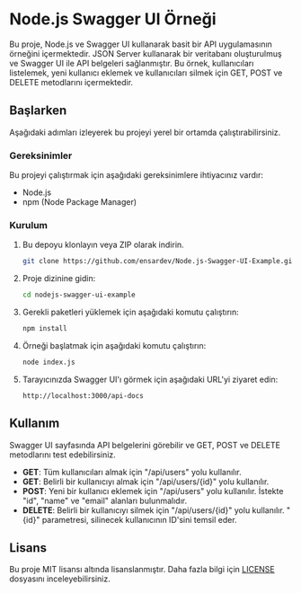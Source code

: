# Node.js Swagger UI Örneği
Bu proje, Node.js ve Swagger UI kullanarak basit bir API uygulamasının örneğini içermektedir. JSON Server kullanarak bir veritabanı oluşturulmuş ve Swagger UI ile API belgeleri sağlanmıştır. Bu örnek, kullanıcıları listelemek, yeni kullanıcı eklemek ve kullanıcıları silmek için GET, POST ve DELETE metodlarını içermektedir.

## Başlarken
Aşağıdaki adımları izleyerek bu projeyi yerel bir ortamda çalıştırabilirsiniz.

### Gereksinimler
Bu projeyi çalıştırmak için aşağıdaki gereksinimlere ihtiyacınız vardır:

- Node.js
- npm (Node Package Manager)

### Kurulum

1. Bu depoyu klonlayın veya ZIP olarak indirin.
	
	```bash
	git clone https://github.com/ensardev/Node.js-Swagger-UI-Example.git
	```

2. Proje dizinine gidin:

	  ```bash
   cd nodejs-swagger-ui-example
   ```

3. Gerekli paketleri yüklemek için aşağıdaki komutu çalıştırın:

	  ```bash
   npm install
   ```

4. Örneği başlatmak için aşağıdaki komutu çalıştırın:

   ```bash
   node index.js
   ```

6. Tarayıcınızda Swagger UI'ı görmek için aşağıdaki URL'yi ziyaret edin:

   ```
   http://localhost:3000/api-docs
   ```

## Kullanım

Swagger UI sayfasında API belgelerini görebilir ve GET, POST ve DELETE metodlarını test edebilirsiniz.

- **GET**: Tüm kullanıcıları almak için "/api/users" yolu kullanılır.
- **GET**: Belirli bir kullanıcıyı almak için "/api/users/{id}" yolu kullanılır.
- **POST**: Yeni bir kullanıcı eklemek için "/api/users" yolu kullanılır. İstekte "id", "name" ve "email" alanları bulunmalıdır.
- **DELETE**: Belirli bir kullanıcıyı silmek için "/api/users/{id}" yolu kullanılır. "{id}" parametresi, silinecek kullanıcının ID'sini temsil eder.

## Lisans
Bu proje MIT lisansı altında lisanslanmıştır. Daha fazla bilgi için [LICENSE](LICENSE) dosyasını inceleyebilirsiniz.
